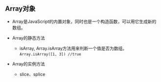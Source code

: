 ## Array对象

* Array是JavaScript的内置对象，同时也是一个构造函数，可以用它生成新的数组。

* Array的静态方法
  
  - isArray, Array.isArray方法用来判断一个值是否为数组。
    `Array.isArray([1, 3]) //true`

* Array的实例方法

  - slice、splice
